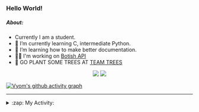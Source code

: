 ### Hello World!

##### About:
- Currently I am a student.
- 🌱 I’m currently learning C, intermediate Python.
- 🌱 I’m learning how to make better documentation.
- 👨‍💻 I'm working on [Botish API](https://github.com/Vyvy-vi/api)
- 🌱 GO PLANT SOME TREES AT [TEAM TREES](https://teamtrees.org/)

<p align="center">
  <a href="https://twitter.com/Vyvy_viM"><img target="_blank" src="https://img.shields.io/badge/twitter%20@Vyvy_viM-0D95E8?style=for-the-badge&logo=twitter&logoColor=white"/></a> 
  <a href="https://vyvy-vi.github.io/portfolio"><img target="_blank" src="https://img.shields.io/badge/-I_love_open_source-green?style=for-the-badge&logo=github&logoColor=black"/></a> 
</p>

[![Vyom's github activity graph](https://activity-graph.herokuapp.com/graph?username=Vyvy-vi)](https://github.com/ashutosh00710/github-readme-activity-graph)

---
<details>
  <summary>:zap: My Activity:</summary>
  
<!--START_SECTION:waka-->
![Code Time](http://img.shields.io/badge/Code%20Time-678%20hrs%2012%20mins-blue)

**I'm a Night 🦉** 

```text
🌞 Morning    49 commits     ██░░░░░░░░░░░░░░░░░░░░░░░   7.95% 
🌆 Daytime    148 commits    ██████░░░░░░░░░░░░░░░░░░░   24.03% 
🌃 Evening    199 commits    ████████░░░░░░░░░░░░░░░░░   32.31% 
🌙 Night      220 commits    █████████░░░░░░░░░░░░░░░░   35.71%

```
📅 **I'm Most Productive on Sunday** 

```text
Monday       60 commits     ██░░░░░░░░░░░░░░░░░░░░░░░   9.74% 
Tuesday      113 commits    ████░░░░░░░░░░░░░░░░░░░░░   18.34% 
Wednesday    101 commits    ████░░░░░░░░░░░░░░░░░░░░░   16.4% 
Thursday     81 commits     ███░░░░░░░░░░░░░░░░░░░░░░   13.15% 
Friday       60 commits     ██░░░░░░░░░░░░░░░░░░░░░░░   9.74% 
Saturday     65 commits     ██░░░░░░░░░░░░░░░░░░░░░░░   10.55% 
Sunday       136 commits    █████░░░░░░░░░░░░░░░░░░░░   22.08%

```


📊 **This Week I Spent My Time On** 

```text
🔥 Editors: 
VS Code                  13 hrs 48 mins      ██████████████████░░░░░░░   73.47% 
Vim                      4 hrs 59 mins       ██████░░░░░░░░░░░░░░░░░░░   26.53%

🐱‍💻 Projects: 
file-utils               6 hrs 38 mins       ████████░░░░░░░░░░░░░░░░░   35.38% 
praise_backend_js        6 hrs 2 mins        ████████░░░░░░░░░░░░░░░░░   32.18% 
Unknown Project          3 hrs 10 mins       ████░░░░░░░░░░░░░░░░░░░░░   16.87% 
faceapp-backend          2 hrs 1 min         ██░░░░░░░░░░░░░░░░░░░░░░░   10.82% 
discord-bot              28 mins             ░░░░░░░░░░░░░░░░░░░░░░░░░   2.57%

```


 Last Updated on 20/03/2022 20:04:42 UTC
<!--END_SECTION:waka-->
</details>

